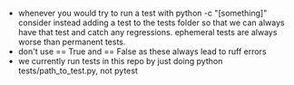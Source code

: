- whenever you would try to run a test with python -c "[something]" consider instead adding a test to the tests folder so that we can always have that test and catch any regressions. ephemeral tests are always worse than permanent tests.
- don't use == True and == False as these always lead to ruff errors
- we currently run tests in this repo by just doing python tests/path_to_test.py, not pytest